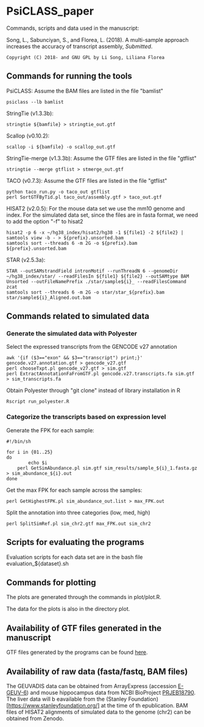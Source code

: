 PsiCLASS_paper
=======

Commands, scripts and data used in the manuscript:

Song, L., Sabunciyan, S., and Florea, L. (2018). A multi-sample approach increases the accuracy of transcript assembly, *Submitted*.

	Copyright (C) 2018- and GNU GPL by Li Song, Liliana Florea


## Commands for running the tools
PsiCLASS: Assume the BAM files are listed in the file "bamlist"

	psiclass --lb bamlist

StringTie (v1.3.3b):

	stringtie ${bamfile} > stringtie_out.gtf

Scallop (v0.10.2):

	scallop -i ${bamfile} -o scallop_out.gtf

StringTie-merge (v1.3.3b): Assume the GTF files are listed in the file "gtflist"
	
	stringtie --merge gtflist > stmerge_out.gtf

TACO (v0.7.3): Assume the GTF files are listed in the file "gtflist"

	python taco_run.py -o taco_out gtflist
	perl SortGTFByTid.pl taco_out/assembly.gtf > taco_out.gtf

HISAT2 (v2.0.5): For the mouse data set we use the mm10 genome and index. For the simulated data set, since the files are in fasta format, we need to add the option "-f" to hisat2

	hisat2 -p 6 -x ~/hg38_index/hisat2/hg38 -1 ${file1} -2 ${file2} | samtools view -b - > ${prefix}.unsorted.bam
	samtools sort --threads 6 -m 2G -o ${prefix}.bam ${prefix}.unsorted.bam

STAR (v2.5.3a):

	STAR --outSAMstrandField intronMotif --runThreadN 6 --genomeDir ~/hg38_index/star/ --readFilesIn ${file1} ${file2} --outSAMtype BAM Unsorted --outFileNamePrefix ./star/sample${i}_ --readFilesCommand zcat 
	samtools sort --threads 6 -m 2G -o star/star_${prefix}.bam star/sample${i}_Aligned.out.bam

## Commands related to simulated data

### Generate the simulated data with Polyester

Select the expressed transcripts from the GENCODE v27 annotation

	awk '{if ($3=="exon" && $3=="transcript") print;}' gencode.v27.annotation.gtf > gencode_v27.gtf
	perl chooseTxpt.pl gencode_v27.gtf > sim.gtf
	perl ExtractAnnotationFaFromGTF.pl gencode.v27.transcripts.fa sim.gtf > sim_transcripts.fa


Obtain Polyester through "git clone" instead of library installation in R

	Rscript run_polyester.R   

### Categorize the transcripts based on expression level

Generate the FPK for each sample:

	#!/bin/sh

	for i in {01..25}
	do
	        echo $i
		perl GetSimAbundance.pl sim.gtf sim_results/sample_${i}_1.fasta.gz > sim_abundance_${i}.out
	done

Get the max FPK for each sample across the samples:

	perl GetHighestFPK.pl sim_abundance_out.list > max_FPK.out

Split the annotation into three categories (low, med, high)

	perl SplitSimRef.pl sim_chr2.gtf max_FPK.out sim_chr2

## Scripts for evaluating the programs

Evaluation scripts for each data set are in the bash file evaluation_${dataset}.sh

## Commands for plotting

The plots are generated through the commands in plot/plot.R. 

The data for the plots is also in the directory plot.

## Availability of GTF files generated in the manuscript

GTF files generated by the programs can be found [here](http://ccb.jhu.edu/florea/PsiCLASS/data).

## Availability of raw data (fasta/fastq, BAM files)

The GEUVADIS data can be obtained from ArrayExpress (accession [E-GEUV-6](https://www.ebi.ac.uk/arrayexpress/experiments/E-GEUV-6/)) and mouse hippocampus data from NCBI BioProject [PRJEB18790](https://www.ncbi.nlm.nih.gov/bioproject/PRJEB18790). The liver data will b eavailable from the (Stanley Foundation)[https://www.stanleyfoundation.org/] at the time of th epublication. BAM files of HISAT2 alignments of simulated data to the genome (chr2) can be obtained from Zenodo.
